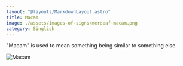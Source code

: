 ```yaml
---
layout: "@layouts/MarkdownLayout.astro"
title: Macam
image: ./assets/images-of-signs/merdeaf-macam.png
category: Singlish
---
```


"Macam" is used to mean something being similar to something else.

![Macam](@signs/merdeaf-macam.png)
